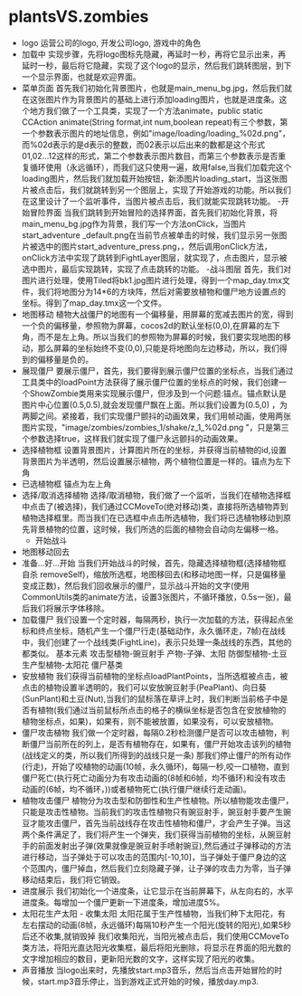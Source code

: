 # plantsVS.zombies

- logo 运营公司的logo, 开发公司logo, 游戏中的角色
- 加载中
    实现步骤，先将logo图标先隐藏，再延时一秒，再将它显示出来，再延时一秒，最后将它隐藏，实现了这个logo的显示，然后我们跳转图层，到下一个显示界面，也就是欢迎界面。
- 菜单页面
    首先我们初始化背景图片，也就是main_menu_bg.jpg，然后我们就在这张图片作为背景图片的基础上进行添加loading图片，也就是进度条。这个地方我们做了一个工具类，实现了一个方法animate，public static CCAction animate(String format,int num,boolean repeat)有三个参数，第一个参数表示图片的地址信息，例如"image/loading/loading_%02d.png"，而%02d表示的是d表示的整数，而02表示以后出来的数都是这个形式01,02...12这样的形式，第二个参数表示图片数目，而第三个参数表示是否重复循环使用（永远循环），而我们这只使用一遍，故用false,当我们加载完这个loading图片，然后我们就加载开始按钮，新添图片loading_start，当这张图片被点击后，我们就跳转到另一个图层上，实现了开始游戏的功能。所以我们在这里设计了一个监听事件，当图片被点击后，我们就能实现跳转功能。
-开始冒险界面
    当我们跳转到开始冒险的选择界面，首先我们初始化背景，将main_menu_bg.jpg作为背景，我们写一个方法onClick，当图片start_adventure
_default.png在当前节点被单击的时候，我们显示另一张图片被选中的图片start_adventure_press.png，，然后调用onClick方法，onClick方法中实现了跳转到FightLayer图层，就实现了，点击图片，显示被选中图片，最后实现跳转，实现了点击跳转的功能。
    -战斗图层
    首先，我们对图片进行处理，使用Tiled将bk1.jpg图片进行处理，得到一个map_day.tmx文件，我们将地图分为14*6的方块阵，然后对需要放植物和僵尸地方设置点的坐标。得到了map_day.tmx这一个文件。
- 地图移动
    植物大战僵尸的地图有一个偏移量，用屏幕的宽减去图片的宽，得到一个负的偏移量，参照物为屏幕，cocos2d的默认坐标(0,0),在屏幕的左下角，而不是左上角。所以当我们的参照物为屏幕的时候，我们要实现地图的移动，那么屏幕的坐标始终不变(0,0),只能是将地图向左边移动，所以，我们得到的偏移量是负的。
- 展现僵尸
    要展示僵尸，首先，我们要得到展示僵尸位置的坐标点，当我们通过工具类中的loadPoint方法获得了展示僵尸位置的坐标点的时候，我们创建一个ShowZombie类用来实现展示僵尸，但涉及到一个问题:锚点。锚点默认是图片中心位置(0.5,0.5),就会发现僵尸飘在上面。所以我们设置为(0.5,0)
，为两脚之间。紧接着，我们实现僵尸颤抖的动画效果，我们用帧动画，使用两张图片实现，"image/zombies/zombies_1/shake/z_1_%02d.png
"，只是第三个参数选择true，这样我们就实现了僵尸永远颤抖的动画效果。
- 选择植物框
    设置背景图片，计算图片所在的坐标，并获得当前植物的id,设置背景图片为半透明，然后设置展示植物，两个植物位置是一样的。锚点为左下角
- 已选植物框
    锚点为左上角
- 选择/取消选择植物
    选择/取消植物，我们做了一个监听，当我们在植物选择框中点击了(被选择)，我们通过CCMoveTo(绝对移动)类，直接将所选植物弄到植物选择框里。而当我们在已选框中点击所选植物，我们将已选植物移动到原先背景植物的位置，这时候，我们所选的后面的植物会自动向左偏移一格。
    - 开始战斗
- 地图移动回去
- 准备...好...开始
    当我们开始战斗的时候，首先，隐藏选择植物框(选择植物框自杀 removeSelf)，缩放所选框，地图移回去(和移动地图一样，只是偏移量变成正数)，然后我们回收展示的僵尸，显示战斗开始的文字(使用CommonUtils类的animate方法，设置3张图片，不循环播放，0.5s一张)，最后我们将展示字体移除。
- 加载僵尸
    我们设置一个定时器，每隔两秒，执行一次加载的方法，获得起点坐标和终点坐标，随机产生一个僵尸行走(基础动作，永久循环走，7帧)在战线中，我们创建了一个战线类(FightLine)，表示只处理一条战线的东西，其他的都类似。
    基本元素
    攻击型植物-豌豆射手 产物-子弹、太阳 防御型植物-土豆 生产型植物-太阳花 僵尸基类
- 安放植物
    我们获得当前植物的坐标点loadPlantPoints，当所选框被点击，被点击的植物设置半透明的，我们可以安放豌豆射手(PeaPlant)、向日葵(SunPlant)和土豆(Nut),当我们的鼠标落在草评上时，我们判断当前格子中是否有植物(我们通过当前鼠标所点击的格子的横纵坐标是否包含在安放植物的植物坐标点，如果)，如果有，则不能被放置，如果没有，可以安放植物。
- 僵尸攻击植物
    我们做一个定时器，每隔0.2秒检测僵尸是否可以攻击植物，判断僵尸当前所在的列上，是否有植物存在，如果有，僵尸开始攻击该列的植物(战线定义的类，所以我们所得到的战线只是一条)
那我们停止僵尸的所有动作(行走)，开始了咬植物的动画(10帧，永久循环)，每隔一秒,咬一口植物，直到僵尸死亡(执行死亡动画分为有攻击动画的(8帧和6帧，均不循环)和没有攻击动画的(6帧，均不循环，))或者植物死亡(执行僵尸继续行走动画)。
- 植物攻击僵尸
    植物分为攻击型和防御性和生产性植物。所以植物能攻击僵尸，只能是攻击性植物。当前我们的攻击性植物只有豌豆射手，豌豆射手要产生豌豆才能攻击僵尸，首先当前战线存在攻击性植物和僵尸，才会产生子弹。当这两个条件满足了，我们将产生一个弹夹，我们获得当前植物的坐标，从豌豆射手的前面发射出子弹(效果就像是豌豆射手喷射豌豆),然后通过子弹移动的方法进行移动，当子弹处于可以攻击的范围内[-10,10]，当子弹处于僵尸身边的这个范围内，僵尸掉血，然后我们立刻隐藏子弹，让子弹的攻击力为零，当子弹移动结束后，我们将它销毁。
- 进度展示
    我们初始化一个进度条，让它显示在当前屏幕下，从左向右的，水平进度条。每增加一个僵尸更新一下进度条，增加进度5%。
- 太阳花生产太阳 - 收集太阳
    太阳花属于生产性植物，当我们种下太阳花，有左右摆动的动画(8帧，永远循环)每隔10秒产生一个阳光(旋转的阳光),如果5秒后还不收集,就销毁掉
我们收集阳光，当阳光被点击后，我们使用CCMoveTo类方法，将阳光直达阳光收集框，最后将阳光删除，将显示在界面的阳光数的文字增加相应的数目，更新阳光数的文字，这样实现了阳光的收集。
- 声音播放
    当logo出来时，先播放start.mp3音乐，然后当点击开始冒险的时候，start.mp3音乐停止，当到游戏正式开始的时候，播放day.mp3.
